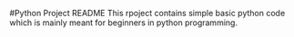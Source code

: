 #Python Project README
This rpoject contains simple basic python code which is mainly meant for beginners in python programming.